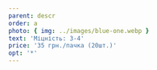 ```yaml
---
parent: descr
order: a
photo: { img: ../images/blue-one.webp }
text: 'Міцність: 3-4'
price: '35 грн./пачка (20шт.)'
opt: '*'
---
```

